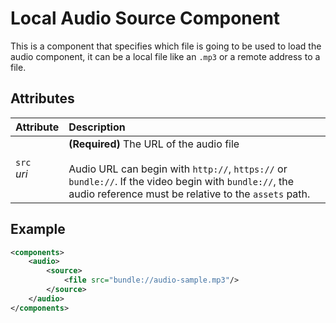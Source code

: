 # Local Audio Source Component

This is a component that specifies which file is going to be used to load the 
audio component, it can be a local file like an `.mp3` or a remote address to 
a file.

## Attributes
| Attribute         | Description                                                                                                                                                                                                        |
| :---------------- | :----------------------------------------------------------------------------------------------------------------------------------------------------------------------------------------------------------------- |
| `src` <br/> _uri_ | **(Required)** The URL of the audio file </br></br> Audio URL can begin with `http://`, `https://` or `bundle://`. If the video begin with `bundle://`, the audio reference must be relative to the `assets` path. |

## Example
```xml
<components>
	<audio>
		<source>
			<file src="bundle://audio-sample.mp3"/>
		</source>
	</audio>
</components>
```